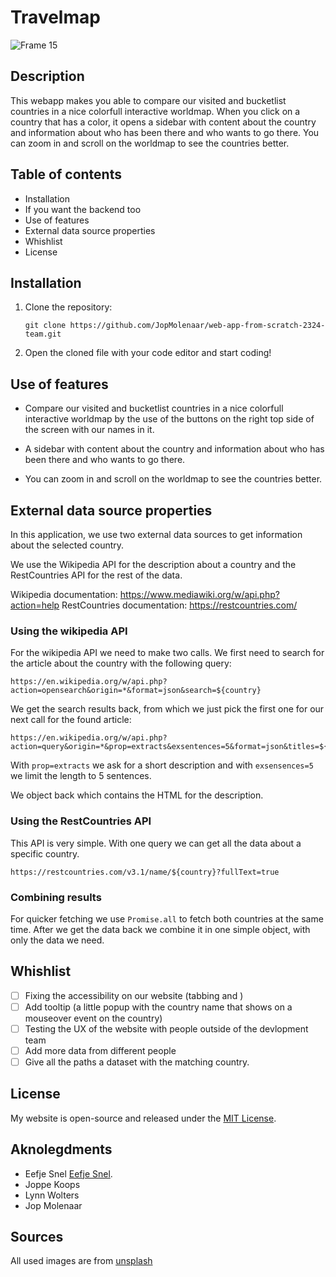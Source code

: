 # Travelmap

![Frame 15](https://github.com/JopMolenaar/WAFS-team-website/assets/47858242/48dab901-78e7-4c96-827f-83b9c4054a52)

## Description

This webapp makes you able to compare our visited and bucketlist countries in a nice colorfull interactive worldmap. When you click on a country that has a color, it opens a sidebar with content about the country and information about who has been there and who wants to go there. 
You can zoom in and scroll on the worldmap to see the countries better.

## Table of contents

- Installation
- If you want the backend too
- Use of features
- External data source properties
- Whishlist
- License

## Installation

1. Clone the repository:

    ```
    git clone https://github.com/JopMolenaar/web-app-from-scratch-2324-team.git
    ```

2. Open the cloned file with your code editor and start coding!

## Use of features

- Compare our visited and bucketlist countries in a nice colorfull interactive worldmap by the use of the buttons on the right top side of the screen with our names in it. 

- A sidebar with content about the country and information about who has been there and who wants to go there. 

- You can zoom in and scroll on the worldmap to see the countries better.

## External data source properties

In this application, we use two external data sources to get information about the selected country.

We use the Wikipedia API for the description about a country and the RestCountries API for the rest of the data.

Wikipedia documentation: https://www.mediawiki.org/w/api.php?action=help
RestCountries documentation: https://restcountries.com/

### Using the wikipedia API
For the wikipedia API we need to make two calls. We first need to search for the article about the country with the following query:

```
https://en.wikipedia.org/w/api.php?action=opensearch&origin=*&format=json&search=${country}
```

We get the search results back, from which we just pick the first one for our next call for the found article:

```
https://en.wikipedia.org/w/api.php?action=query&origin=*&prop=extracts&exsentences=5&format=json&titles=${wikiTitle}
```

With `prop=extracts` we ask for a short description and with `exsensences=5` we limit the length to 5 sentences.

We object back which contains the HTML for the description.

### Using the RestCountries API

This API is very simple. With one query we can get all the data about a specific country.

```
https://restcountries.com/v3.1/name/${country}?fullText=true
```

### Combining results
For quicker fetching we use `Promise.all` to fetch both countries at the same time. After we get the data back we combine it in one simple object, with only the data we need.


## Whishlist

- [ ] Fixing the accessibility on our website (tabbing and )
- [ ] Add tooltip (a little popup with the country name that shows on a mouseover event on the country)
- [ ] Testing the UX of the website with people outside of the devlopment team
- [ ] Add more data from different people
- [ ] Give all the paths a dataset with the matching country. 

## License

My website is open-source and released under the [MIT License](LICENSE).

## Aknolegdments

- Eefje Snel [Eefje Snel](LICENSE).
- Joppe Koops 
- Lynn Wolters 
- Jop Molenaar

## Sources

All used images are from [unsplash](https://unsplash.com/)
